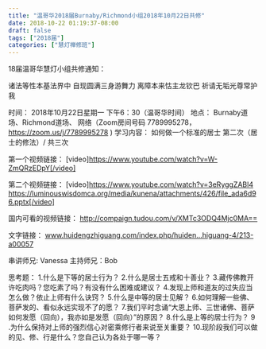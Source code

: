 ```yaml
---
title: "温哥华2018届Burnaby/Richmond小组2018年10月22日共修"
date: 2018-10-22 01:19:37-08:00
draft: false
tags: ["2018届"]
categories: ["慧灯禅修班"]
---
```

18届温哥华慧灯小组共修通知：

诸法等性本基法界中
自现圆满三身游舞力
离障本来怙主龙钦巴
祈请无垢光尊常护我

时间：
2018年10月22日星期一 下午6：30（温哥华时间）
地点：
Burnaby道场、Richmond道场、 网络（Zoom房间号码 7789995278，https://zoom.us/j/7789995278 )
学习内容：
如何做一个标准的居士 第二次（居士的修法）/ 共三次

第一个视频链接：
[video]https://www.youtube.com/watch?v=W-ZmQRzEDpY[/video]


第二个视频链接：
[video]https://www.youtube.com/watch?v=3eRyggZABl4   https://luminouswisdomca.org/media/kunena/attachments/426/file_ada6d96.pptx[/video]


国内可看的视频链接：
http://compaign.tudou.com/v/XMTc3ODQ4Mjc0MA== 

文字链接： www.huidengzhiguang.com/index.php/huiden...higuang-4/213-a00057 

串讲师兄: Vanessa
主持师兄：Bob

思考题：
1.什么是下等的居士行为？
2.什么是居士五戒和十善业？
3.藏传佛教开许吃肉吗？您吃素了吗？有没有什么困难或建议？
4.发现上师和道友的过失应当怎么做？依止上师有什么诀窍？
5.什么是中等的居士见解？
6.如何理解一些佛、菩萨发的、看似永远实现不了的愿？
7.我们平时念诵“大恩上师、三世诸佛、菩萨如何发愿（回向），我亦如是发愿（回向）”的原因？
8.什么是上等的居士行为？
9 .为什么保持对上师的强烈信心对密乘修行者来说至关重要？
10.现阶段我们可以做的见、修、行是什么？您自己认为各处于哪一等？
